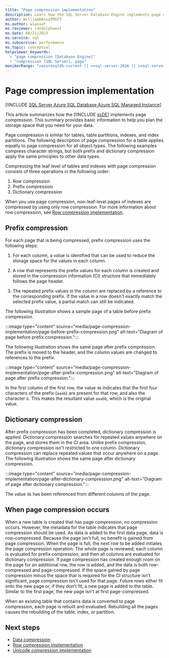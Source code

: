 ```yaml
---
title: "Page compression implementation"
description: Learn how the SQL Server Database Engine implements page compression to help you plan the storage space that you need for your data.
author: WilliamDAssafMSFT
ms.author: wiassaf
ms.reviewer: randolphwest
ms.date: 08/21/2023
ms.service: sql
ms.subservice: performance
ms.topic: conceptual
helpviewer_keywords:
  - "page compression [Database Engine]"
  - "compression [SQL Server], page"
monikerRange: "=azuresqldb-current || >=sql-server-2016 || >=sql-server-linux-2017 || =azuresqldb-mi-current"
---
```

# Page compression implementation

[!INCLUDE [SQL Server Azure SQL Database Azure SQL Managed Instance](../../includes/applies-to-version/sql-asdb-asdbmi.md)]

This article summarizes how the [!INCLUDE [ssDE](../../includes/ssde-md.md)] implements page compression. This summary provides basic information to help you plan the storage space that you need for your data.

Page compression is similar for tables, table partitions, indexes, and index partitions. The following description of page compression for a table applies equally to page compression for all object types. The following examples compress character strings, but both prefix and dictionary compression apply the same principles to other data types.

Compressing the leaf level of tables and indexes with page compression consists of three operations in the following order:

1. Row compression
1. Prefix compression
1. Dictionary compression

When you use page compression, non-leaf-level pages of indexes are compressed by using only row compression. For more information about row compression, see [Row compression implementation](row-compression-implementation.md).

## Prefix compression

For each page that is being compressed, prefix compression uses the following steps:

1. For each column, a value is identified that can be used to reduce the storage space for the values in each column.

1. A row that represents the prefix values for each column is created and stored in the compression information (CI) structure that immediately follows the page header.

1. The repeated prefix values in the column are replaced by a reference to the corresponding prefix. If the value in a row doesn't exactly match the selected prefix value, a partial match can still be indicated.

The following illustration shows a sample page of a table before prefix compression.

:::image type="content" source="media/page-compression-implementation/page-before-prefix-compression.png" alt-text="Diagram of page before prefix compression.":::

The following illustration shows the same page after prefix compression. The prefix is moved to the header, and the column values are changed to references to the prefix.

:::image type="content" source="media/page-compression-implementation/page-after-prefix-compression.png" alt-text="Diagram of page after prefix compression.":::

In the first column of the first row, the value `4b` indicates that the first four characters of the prefix (`aaab`) are present for that row, and also the character `b`. This makes the resultant value `aaabb`, which is the original value.

## Dictionary compression

After prefix compression has been completed, dictionary compression is applied. Dictionary compression searches for repeated values anywhere on the page, and stores them in the CI area. Unlike prefix compression, dictionary compression isn't restricted to one column. Dictionary compression can replace repeated values that occur anywhere on a page. The following illustration shows the same page after dictionary compression.

:::image type="content" source="media/page-compression-implementation/page-after-dictionary-compression.png" alt-text="Diagram of page after dictionary compression.":::

The value `4b` has been referenced from different columns of the page.

## When page compression occurs

When a new table is created that has page compression, no compression occurs. However, the metadata for the table indicates that page compression should be used. As data is added to the first data page, data is row-compressed. Because the page isn't full, no benefit is gained from page compression. When the page is full, the next row to be added initiates the page compression operation. The whole page is reviewed; each column is evaluated for prefix compression, and then all columns are evaluated for dictionary compression. If page compression has created enough room on the page for an additional row, the row is added, and the data is both row-compressed and page-compressed. If the space gained by page compression minus the space that is required for the CI structure isn't significant, page compression isn't used for that page. Future rows either fit onto the new page or, if they don't fit, a new page is added to the table. Similar to the first page, the new page isn't at first page-compressed.

When an existing table that contains data is converted to page compression, each page is rebuilt and evaluated. Rebuilding all the pages causes the rebuilding of the table, index, or partition.

## Next steps

- [Data compression](data-compression.md)
- [Row compression implementation](row-compression-implementation.md)  
- [Unicode compression implementation](unicode-compression-implementation.md)
